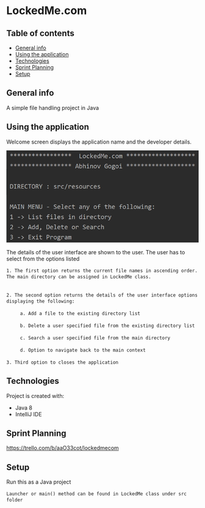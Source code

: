# LockedMe.com

## Table of contents
* [General info](#general-info)
* [Using the application](#using-the-application)
* [Technologies](#technologies)
* [Sprint Planning](#sprint-planning)
* [Setup](#setup)

## General info
A simple file handling project in Java

## Using the application
Welcome screen displays the application name and the developer details.

<img width="700" alt="java 8 and prio java 8  array review example" src="https://github.com/abhinov-gogoi/AbhinovGogoi_Phase1_VirendraSharma/blob/optimisation/src/images/screenshot1.png">

The details of the user interface are shown to the user. The user has to select from the options listed 

 
    1. The first option returns the current file names in ascending order. The main directory can be assigned in LockedMe class.
  

    2. The second option returns the details of the user interface options displaying the following:

         a. Add a file to the existing directory list

         b. Delete a user specified file from the existing directory list

         c. Search a user specified file from the main directory

         d. Option to navigate back to the main context

    3. Third option to closes the application
	
## Technologies
Project is created with:
* Java 8
* IntelliJ IDE

## Sprint Planning
https://trello.com/b/aaO33cot/lockedmecom

	
## Setup
Run this as a Java project

```
Launcher or main() method can be found in LockedMe class under src folder
```
